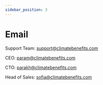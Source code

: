 ```yaml
---
sidebar_position: 3
---
```


# Email    

Support Team: support@climatebenefits.com 

CEO: param@climatebenefits.com 

CTO: parakh@climatebenefits.com 

Head of Sales: sofia@climatebenefits.com 